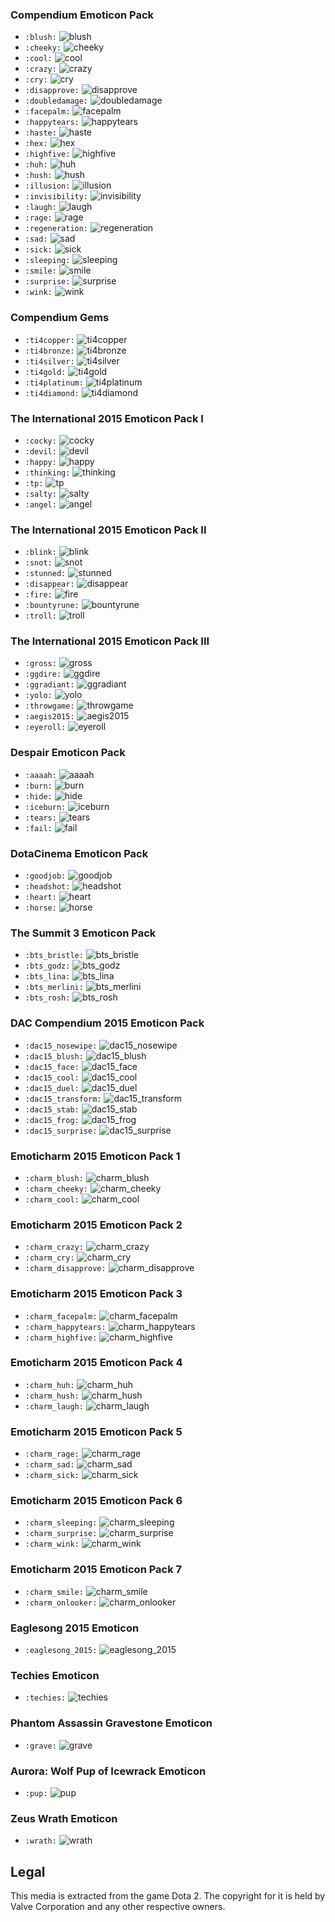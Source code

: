 ### Compendium Emoticon Pack
* `:blush:` ![blush](images/blush.gif)
* `:cheeky:` ![cheeky](images/cheeky.gif)
* `:cool:` ![cool](images/cool.gif)
* `:crazy:` ![crazy](images/crazy.gif)
* `:cry:` ![cry](images/cry.gif)
* `:disapprove:` ![disapprove](images/disapprove.gif)
* `:doubledamage:` ![doubledamage](images/doubledamage.gif)
* `:facepalm:` ![facepalm](images/facepalm.gif)
* `:happytears:` ![happytears](images/happytears.gif)
* `:haste:` ![haste](images/haste.gif)
* `:hex:` ![hex](images/hex.gif)
* `:highfive:` ![highfive](images/highfive.gif)
* `:huh:` ![huh](images/huh.gif)
* `:hush:` ![hush](images/hush.gif)
* `:illusion:` ![illusion](images/illusion.gif)
* `:invisibility:` ![invisibility](images/invisibility.gif)
* `:laugh:` ![laugh](images/laugh.gif)
* `:rage:` ![rage](images/rage.gif)
* `:regeneration:` ![regeneration](images/regeneration.gif)
* `:sad:` ![sad](images/sad.gif)
* `:sick:` ![sick](images/sick.gif)
* `:sleeping:` ![sleeping](images/sleeping.gif)
* `:smile:` ![smile](images/smile.gif)
* `:surprise:` ![surprise](images/surprise.gif)
* `:wink:` ![wink](images/wink.gif)

### Compendium Gems
* `:ti4copper:` ![ti4copper](images/ti4copper.gif)
* `:ti4bronze:` ![ti4bronze](images/ti4bronze.gif)
* `:ti4silver:` ![ti4silver](images/ti4silver.gif)
* `:ti4gold:` ![ti4gold](images/ti4gold.gif)
* `:ti4platinum:` ![ti4platinum](images/ti4platinum.gif)
* `:ti4diamond:` ![ti4diamond](images/ti4diamond.gif)

### The International 2015 Emoticon Pack I
* `:cocky:` ![cocky](images/cocky.gif)
* `:devil:` ![devil](images/devil.gif)
* `:happy:` ![happy](images/happy.gif)
* `:thinking:` ![thinking](images/thinking.gif)
* `:tp:` ![tp](images/tp.gif)
* `:salty:` ![salty](images/salty.gif)
* `:angel:` ![angel](images/angel.gif)

### The International 2015 Emoticon Pack II
* `:blink:` ![blink](images/blink.gif)
* `:snot:` ![snot](images/snot.gif)
* `:stunned:` ![stunned](images/stunned.gif)
* `:disappear:` ![disappear](images/disappear.gif)
* `:fire:` ![fire](images/fire.gif)
* `:bountyrune:` ![bountyrune](images/bountyrune.gif)
* `:troll:` ![troll](images/troll.gif)

### The International 2015 Emoticon Pack III
* `:gross:` ![gross](images/gross.gif)
* `:ggdire:` ![ggdire](images/ggdire.gif)
* `:ggradiant:` ![ggradiant](images/ggradiant.gif)
* `:yolo:` ![yolo](images/yolo.gif)
* `:throwgame:` ![throwgame](images/throwgame.gif)
* `:aegis2015:` ![aegis2015](images/aegis2015.gif)
* `:eyeroll:` ![eyeroll](images/eyeroll.gif)

### Despair Emoticon Pack
* `:aaaah:` ![aaaah](images/aaaah.gif)
* `:burn:` ![burn](images/burn.gif)
* `:hide:` ![hide](images/hide.gif)
* `:iceburn:` ![iceburn](images/iceburn.gif)
* `:tears:` ![tears](images/tears.gif)
* `:fail:` ![fail](images/fail.gif)

### DotaCinema Emoticon Pack
* `:goodjob:` ![goodjob](images/goodjob.gif)
* `:headshot:` ![headshot](images/headshot.gif)
* `:heart:` ![heart](images/heart.gif)
* `:horse:` ![horse](images/horse.gif)

### The Summit 3 Emoticon Pack
* `:bts_bristle:` ![bts_bristle](images/bts_bristle.gif)
* `:bts_godz:` ![bts_godz](images/bts_godz.gif)
* `:bts_lina:` ![bts_lina](images/bts_lina.gif)
* `:bts_merlini:` ![bts_merlini](images/bts_merlini.gif)
* `:bts_rosh:` ![bts_rosh](images/bts_rosh.gif)

### DAC Compendium 2015 Emoticon Pack
* `:dac15_nosewipe:` ![dac15_nosewipe](images/dac15_nosewipe.gif)
* `:dac15_blush:` ![dac15_blush](images/dac15_blush.gif)
* `:dac15_face:` ![dac15_face](images/dac15_face.gif)
* `:dac15_cool:` ![dac15_cool](images/dac15_cool.gif)
* `:dac15_duel:` ![dac15_duel](images/dac15_duel.gif)
* `:dac15_transform:` ![dac15_transform](images/dac15_transform.gif)
* `:dac15_stab:` ![dac15_stab](images/dac15_stab.gif)
* `:dac15_frog:` ![dac15_frog](images/dac15_frog.gif)
* `:dac15_surprise:` ![dac15_surprise](images/dac15_surprise.gif)

### Emoticharm 2015 Emoticon Pack 1
* `:charm_blush:` ![charm_blush](images/charm_blush.gif)
* `:charm_cheeky:` ![charm_cheeky](images/charm_cheeky.gif)
* `:charm_cool:` ![charm_cool](images/charm_cool.gif)

### Emoticharm 2015 Emoticon Pack 2
* `:charm_crazy:` ![charm_crazy](images/charm_crazy.gif)
* `:charm_cry:` ![charm_cry](images/charm_cry.gif)
* `:charm_disapprove:` ![charm_disapprove](images/charm_disapprove.gif)

### Emoticharm 2015 Emoticon Pack 3
* `:charm_facepalm:` ![charm_facepalm](images/charm_facepalm.gif)
* `:charm_happytears:` ![charm_happytears](images/charm_happytears.gif)
* `:charm_highfive:` ![charm_highfive](images/charm_highfive.gif)

### Emoticharm 2015 Emoticon Pack 4
* `:charm_huh:` ![charm_huh](images/charm_huh.gif)
* `:charm_hush:` ![charm_hush](images/charm_hush.gif)
* `:charm_laugh:` ![charm_laugh](images/charm_laugh.gif)

### Emoticharm 2015 Emoticon Pack 5
* `:charm_rage:` ![charm_rage](images/charm_rage.gif)
* `:charm_sad:` ![charm_sad](images/charm_sad.gif)
* `:charm_sick:` ![charm_sick](images/charm_sick.gif)

### Emoticharm 2015 Emoticon Pack 6
* `:charm_sleeping:` ![charm_sleeping](images/charm_sleeping.gif)
* `:charm_surprise:` ![charm_surprise](images/charm_surprise.gif)
* `:charm_wink:` ![charm_wink](images/charm_wink.gif)

### Emoticharm 2015 Emoticon Pack 7
* `:charm_smile:` ![charm_smile](images/charm_smile.gif)
* `:charm_onlooker:` ![charm_onlooker](images/charm_onlooker.gif)

### Eaglesong 2015 Emoticon
* `:eaglesong_2015:` ![eaglesong_2015](images/eaglesong_2015.gif)

### Techies Emoticon
* `:techies:` ![techies](images/techies.gif)

### Phantom Assassin Gravestone Emoticon
* `:grave:` ![grave](images/grave.gif)

### Aurora: Wolf Pup of Icewrack Emoticon
* `:pup:` ![pup](images/pup.gif)

### Zeus Wrath Emoticon
* `:wrath:` ![wrath](images/wrath.gif)


## Legal
This media is extracted from the game Dota 2. The copyright for it is held by Valve Corporation and any other respective owners.
